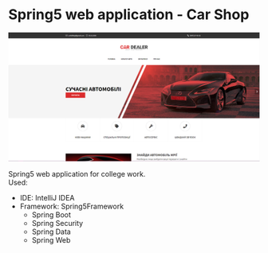 # Spring5 web application - Car Shop

<img src="carshop-web/src/main/resources/git/main-image.png">

Spring5 web application for college work.<br>
Used:
<ul>
<li>IDE: IntelliJ IDEA</li>
<li>Framework: Spring5Framework
<ul>
<li>Spring Boot</li>
<li>Spring Security</li>
<li>Spring Data</li>
<li>Spring Web</li>
</ul>
</li>
</ul>